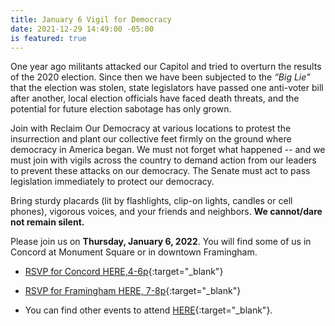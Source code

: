 ```yaml
---
title: January 6 Vigil for Democracy
date: 2021-12-29 14:49:00 -05:00
is featured: true
---
```


One year ago militants attacked our Capitol and tried to overturn the results of the 2020 election. Since then we have been subjected to the *“Big Lie”* that the election was stolen, state legislators have passed one anti-voter bill after another, local election officials have faced death threats, and the potential for future election sabotage has only grown.

Join with Reclaim Our Democracy at various locations to protest the insurrection and plant our collective feet firmly on the ground where democracy in America began. We must not forget what happened -- and we must join with vigils across the country to demand action from our leaders to prevent these attacks on our democracy. The Senate must act to pass legislation immediately to protect our democracy.

Bring sturdy placards (lit by flashlights, clip-on lights, candles or cell phones), vigorous voices, and your friends and neighbors. **We cannot/dare not remain silent.**

Please join us on **Thursday, January 6, 2022**. You will find some of us in Concord at Monument Square or in downtown Framingham.

* [RSVP for Concord HERE,4-6p](https://actionnetwork.org/events/standout-for-democracy?source=ind_acton&link_id=5&can_id=e6d2acc4caefcf56370045422ce4bbb6&email_referrer=email_1395122&email_subject=indivisible-acton-area-dec-28-newsletter){:target="_blank"} 

* [RSVP for Framingham HERE, 7-8p](https://www.mobilize.us/democracyvigils/event/430756/?link_id=6&can_id=e6d2acc4caefcf56370045422ce4bbb6&source=email-indivisible-acton-area-dec-28-newsletter&email_referrer=email_1395122&email_subject=indivisible-acton-area-dec-28-newsletter){:target="_blank"}

* You can find other events to attend [HERE](https://www.mobilize.us/dfadcoalition/?date=2022-01-06T05%3A00%3A00.000Z&org_ids=7229){:target="_blank"}. 

